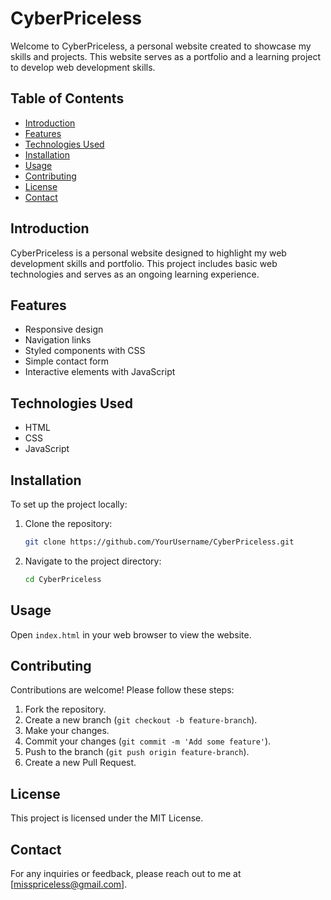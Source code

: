 # CyberPriceless

Welcome to CyberPriceless, a personal website created to showcase my skills and projects. This website serves as a portfolio and a learning project to develop web development skills.

## Table of Contents
- [Introduction](#introduction)
- [Features](#features)
- [Technologies Used](#technologies-used)
- [Installation](#installation)
- [Usage](#usage)
- [Contributing](#contributing)
- [License](#license)
- [Contact](#contact)

## Introduction
CyberPriceless is a personal website designed to highlight my web development skills and portfolio. This project includes basic web technologies and serves as an ongoing learning experience.

## Features
- Responsive design
- Navigation links
- Styled components with CSS
- Simple contact form
- Interactive elements with JavaScript

## Technologies Used
- HTML
- CSS
- JavaScript

## Installation
To set up the project locally:
1. Clone the repository:
    ```bash
    git clone https://github.com/YourUsername/CyberPriceless.git
    ```
2. Navigate to the project directory:
    ```bash
    cd CyberPriceless
    ```

## Usage
Open `index.html` in your web browser to view the website.

## Contributing
Contributions are welcome! Please follow these steps:
1. Fork the repository.
2. Create a new branch (`git checkout -b feature-branch`).
3. Make your changes.
4. Commit your changes (`git commit -m 'Add some feature'`).
5. Push to the branch (`git push origin feature-branch`).
6. Create a new Pull Request.

## License
This project is licensed under the MIT License.

## Contact
For any inquiries or feedback, please reach out to me at [misspriceless@gmail.com].
